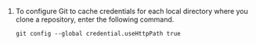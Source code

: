 1. To configure Git to cache credentials for each local directory where you clone a repository, enter the following command.

   ```shell{:copy}
   git config --global credential.useHttpPath true
   ```
